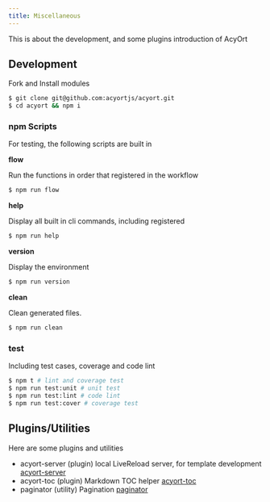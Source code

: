 ```yaml
---
title: Miscellaneous
---
```


This is about the development, and some plugins introduction of AcyOrt

## Development

Fork and Install modules

```bash
$ git clone git@github.com:acyortjs/acyort.git
$ cd acyort && npm i
```

### npm Scripts

For testing, the following scripts are built in

**flow**

Run the functions in order that registered in the workflow

```bash
$ npm run flow
```

**help**

Display all built in cli commands, including registered

```bash
$ npm run help
```

**version**

Display the environment

```bash
$ npm run version
```

**clean**

Clean generated files.

```bash
$ npm run clean
```

### test

Including test cases, coverage and code lint

```bash
$ npm t # lint and coverage test
$ npm run test:unit # unit test
$ npm run test:lint # code lint
$ npm run test:cover # coverage test
```

## Plugins/Utilities

Here are some plugins and utilities

- acyort-server (plugin) local LiveReload  server, for template development [acyort-server](https://github.com/acyortjs/acyort-server)
- acyort-toc (plugin) Markdown TOC helper [acyort-toc](https://github.com/acyortjs/acyort-toc)
- paginator (utility) Pagination [paginator](https://github.com/acyortjs/paginator)
